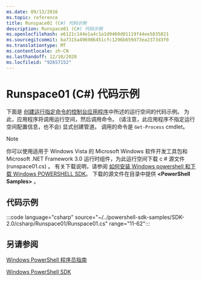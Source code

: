 ```yaml
---
ms.date: 09/13/2016
ms.topic: reference
title: Runspace01 (C#) 代码示例
description: Runspace01 (C#) 代码示例
ms.openlocfilehash: e6121c144e1a4c1a1d9460d01119f44ee5835821
ms.sourcegitcommit: ba7315a496986451cfc1296b659d73ea2373d3f0
ms.translationtype: MT
ms.contentlocale: zh-CN
ms.lasthandoff: 12/10/2020
ms.locfileid: "92657152"
---
```

# <a name="runspace01-c-code-sample"></a>Runspace01 (C#) 代码示例

下面是 [创建运行指定命令的控制台应用程序](/dotnet/csharp/programming-guide/inside-a-program/hello-world-your-first-program)中所述的运行空间的代码示例。
为此，应用程序将调用运行空间，然后调用命令。  (请注意，此应用程序不指定运行空间配置信息，也不会) 显式创建管道。 调用的命令是 `Get-Process` cmdlet。

> [!NOTE]
> 你可以使用适用于 Windows Vista 的 Microsoft Windows 软件开发工具包和 Microsoft .NET Framework 3.0 运行时组件，为此运行空间下载 c # 源文件 (runspace01.cs) 。
> 有关下载说明，请参阅 [如何安装 Windows powershell 和下载 Windows POWERSHELL SDK](/powershell/scripting/developer/installing-the-windows-powershell-sdk)。
> 下载的源文件在目录中提供 **\<PowerShell Samples>** 。

## <a name="code-sample"></a>代码示例

:::code language="csharp" source="~/../powershell-sdk-samples/SDK-2.0/csharp/Runspace01/Runspace01.cs" range="11-62":::

## <a name="see-also"></a>另请参阅

[Windows PowerShell 程序员指南](./windows-powershell-programmer-s-guide.md)

[Windows PowerShell SDK](../windows-powershell-reference.md)
